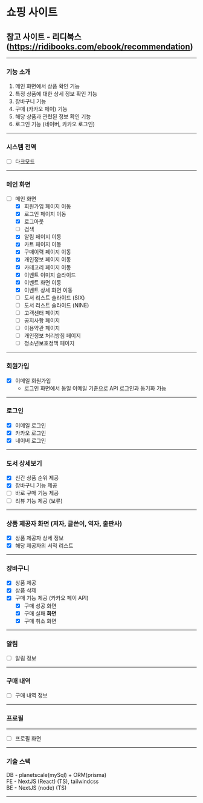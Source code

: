 # 쇼핑 사이트

## 참고 사이트 - 리디북스 (https://ridibooks.com/ebook/recommendation)

---

### 기능 소개

1. 메인 화면에서 상품 확인 기능
2. 특정 상품에 대한 상세 정보 확인 기능
3. 장바구니 기능
4. 구매 (카카오 페이) 기능
5. 해당 상품과 관련된 정보 확인 기능
6. 로그인 기능 (네이버, 카카오 로그인)

---

### 시스템 전역

- [ ] 다크모드

---

### 메인 화면

- [ ] 메인 화면
  - [x] 회원가입 페이지 이동
  - [x] 로그인 페이지 이동
  - [x] 로그아웃
  - [ ] 검색
  - [x] 알림 페이지 이동
  - [x] 카트 페이지 이동
  - [x] 구매이력 페이지 이동
  - [x] 개인정보 페이지 이동
  - [x] 카테고리 페이지 이동
  - [x] 이벤트 이미지 슬라이드
  - [x] 이벤트 화면 이동
  - [x] 이벤트 상세 화면 이동
  - [ ] 도서 리스트 슬라이드 (SIX)
  - [ ] 도서 리스트 슬라이드 (NINE)
  - [ ] 고객센터 페이지
  - [ ] 공지사항 페이지
  - [ ] 이용약관 페이지
  - [ ] 개인정보 처리방침 페이지
  - [ ] 청소년보호정책 페이지

---

### 회원가입

- [x] 이메일 회원가입
  - 로그인 화면에서 동일 이메일 기준으로 API 로그인과 동기화 가능

---

### 로그인

- [x] 이메일 로그인
- [x] 카카오 로그인
- [x] 네이버 로그인

---

### 도서 상세보기

- [x] 신간 상품 순위 제공
- [x] 장바구니 기능 제공
- [ ] 바로 구매 기능 제공
- [ ] 리뷰 기능 제공 (보류)

---

### 상품 제공자 화면 (저자, 글쓴이, 역자, 출판사)

- [x] 상품 제공자 상세 정보
- [x] 해당 제공자의 서적 리스트

---

### 장바구니

- [x] 상품 제공
- [x] 상품 삭제
- [x] 구매 기능 제공 (카카오 페이 API)
  - [x] 구매 성공 화면
  - [x] 구매 실패 **화면**
  - [x] 구매 취소 화면

---

### 알림

- [ ] 알림 정보

---

### 구매 내역

- [ ] 구매 내역 정보

---

### 프로필

---

- [ ] 프로필 화면

---

### 기술 스택

DB - planetscale(mySql) + ORM(prisma)  
FE - NextJS (React) (TS), tailwindcss  
BE - NextJS (node) (TS)

---
